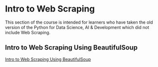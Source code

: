 # Intro to Web Scraping

This section of the course is intended for learners who have taken the old version 
of the Python for Data Science, AI & Development which did not include Web Scraping.

## Intro to Web Scraping Using BeautifulSoup

[Intro to Web Scraping Using BeautifulSoup](https://github.com/1965Eric/IBM-PY0220EN-Python-for-Data-Science-Project/blob/main/WebScraping_Review_Lab.ipynb)
